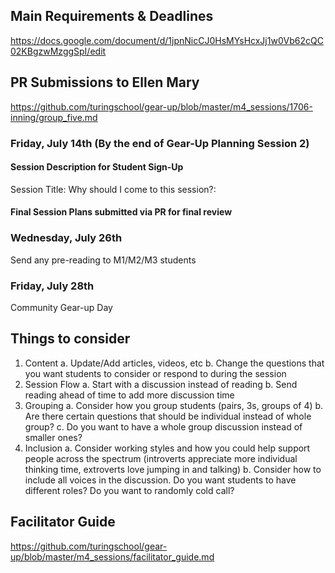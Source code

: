 ## Main Requirements & Deadlines
https://docs.google.com/document/d/1jpnNicCJ0HsMYsHcxJj1w0Vb62cQC02KBgzwMzggSpI/edit

## PR Submissions to Ellen Mary
https://github.com/turingschool/gear-up/blob/master/m4_sessions/1706-inning/group_five.md

### Friday, July 14th (By the end of Gear-Up Planning Session 2)
#### Session Description for Student Sign-Up 
Session Title:
Why should I come to this session?: 
#### Final Session Plans submitted via PR for final review

### Wednesday, July 26th
Send any pre-reading to M1/M2/M3 students

### Friday, July 28th
Community Gear-up Day

## Things to consider 
1. Content
  a. Update/Add articles, videos, etc
  b. Change the questions that you want students to consider or respond to during the session
2. Session Flow
  a. Start with a discussion instead of reading
  b. Send reading ahead of time to add more discussion time
3. Grouping
  a. Consider how you group students (pairs, 3s, groups of 4)
  b. Are there certain questions that should be individual instead of whole group?
  c. Do you want to have a whole group discussion instead of smaller ones?
4. Inclusion
  a. Consider working styles and how you could help support people across the spectrum (introverts appreciate more individual thinking time, extroverts love jumping in and talking)
  b. Consider how to include all voices in the discussion.  Do you want students to have different roles?  Do you want to randomly cold call?  


## Facilitator Guide
https://github.com/turingschool/gear-up/blob/master/m4_sessions/facilitator_guide.md